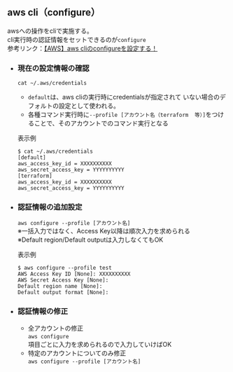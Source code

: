 ## aws cli（configure）

awsへの操作をcliで実施する。  
cli実行時の認証情報をセットできるのが`configure`  
参考リンク：[【AWS】aws cliのconfigureを設定する！](https://tektektech.com/aws-cli-configure-setting/)

- ### 現在の設定情報の確認  
  `cat ~/.aws/credentials`

    - `default`は、aws cliの実行時にcredentialsが指定されて  いない場合のデフォルトの設定として使われる。
    - 各種コマンド実行時に`--profile [アカウント名（terraform  等）]`をつけることで、そのアカウントでのコマンド実行となる

    表示例

    ```
    $ cat ~/.aws/credentials
    [default]
    aws_access_key_id = XXXXXXXXXX
    aws_secret_access_key = YYYYYYYYYY
    [terraform]
    aws_access_key_id = XXXXXXXXXX
    aws_secret_access_key = YYYYYYYYYY
    ```
  
- ### 認証情報の追加設定  
    `aws configure --profile [アカウント名]`  
    ※一括入力ではなく、Access Key以降は順次入力を求められる  
    ※Default region/Default outputは入力しなくてもOK
  
    表示例
    ```
    $ aws configure --profile test
    AWS Access Key ID [None]: XXXXXXXXXX
    AWS Secret Access Key [None]:
    Default region name [None]:
    Default output format [None]:
    ```

- ### 認証情報の修正  
  - 全アカウントの修正  
  `aws configure`  
  項目ごとに入力を求められるので入力していけばOK  
  - 特定のアカウントについてのみ修正  
  `aws configure --profile [アカウント名]`
